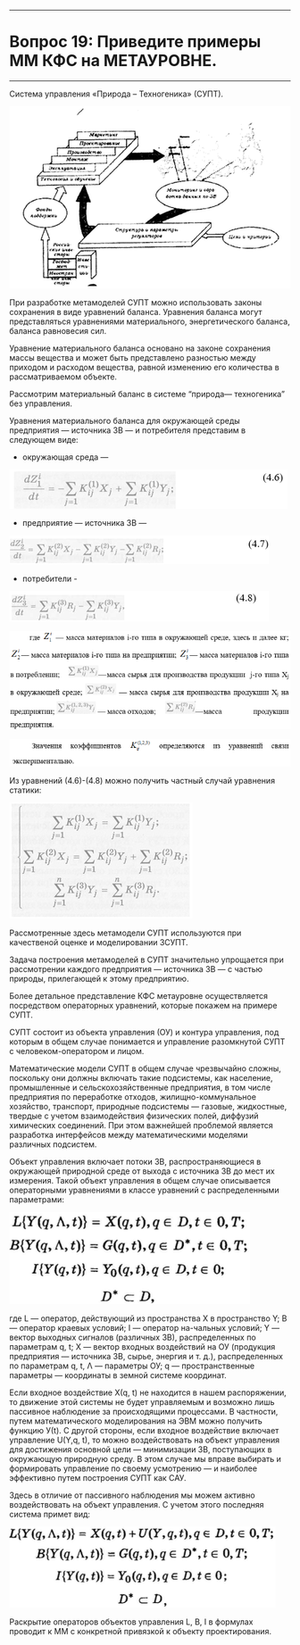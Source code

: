 ___
# Вопрос 19: Приведите примеры ММ КФС на МЕТАУРОВНЕ.
___

Система управления «Природа – Техногеника» (СУПТ).

![logo](../resources/imgs/19-0.png)

При разработке метамоделей СУПТ можно использовать законы сохранения в виде уравнений баланса. Уравнения баланса могут представляться уравнениями материального, энергетического баланса, баланса равновесия сил.

Уравнение материального баланса основано на законе сохранения массы вещества и может быть представлено разностью между приходом и расходом вещества, равной изменению его количества в рассматриваемом объекте. 

Рассмотрим материальный баланс в системе “природа— техногеника” без управления.

Уравнения материального баланса для окружающей среды предприятия — источника ЗВ — и потребителя представим в следующем виде:

- окружающая среда —

![logo](../resources/imgs/19-1.png)

- предприятие — источника ЗВ —

![logo](../resources/imgs/19-2.png)

- потребители - 

![logo](../resources/imgs/19-3.png)

![logo](../resources/imgs/19-4.png)

![logo](../resources/imgs/19-5.png)

Из уравнений (4.6)-(4.8) можно получить частный случай уравнения статики:

![logo](../resources/imgs/19-6.png)

Рассмотренные здесь метамодели СУПТ используются при качественой оценке и моделировании ЗСУПТ.

Задача построения метамоделей в СУПТ значительно упрощается при рассмотрении каждого предприятия — источника ЗВ — с частью природы, прилегающей к этому предприятию. 

Более детальное представление КФС метауровне осуществляется посредством операторных уравнений, которые покажем на примере СУПТ.

СУПТ состоит из объекта управления (ОУ) и контура управления, под которым в общем случае понимается и управление разомкнутой СУПТ с человеком-оператором и лицом.

Математические модели СУПТ в общем случае чрезвычайно сложны, поскольку они должны включать такие подсистемы, как население, промышленные и сельскохозяйственные предприятия, в том числе предприятия по переработке отходов, жилищно-коммунальное хозяйство, транспорт, природные подсистемы — газовые, жидкостные, твердые с учетом взаимодействия физических полей, диффузий химических соединений. При этом важнейшей проблемой является разработка интерфейсов между математическими моделями различных подсистем.

Объект управления включает потоки ЗВ, распространяющиеся в окружающей природной среде от выхода с источника ЗВ до мест их измерения. Такой объект управления в общем случае описывается операторными уравнениями в классе уравнений с распределенными параметрами:	

![logo](../resources/imgs/19-7.png)

где L — оператор, действующий из пространства X в пространство Y; В — оператор краевых условий; I — оператор на-чальных условий; Y — вектор выходных сигналов (различных ЗВ), распределенных по параметрам q, t; X — вектор входных воздействий на ОУ (продукция предприятия — источника ЗВ, сырье, энергия и т. д.), распределенных по параметрам q, t, Λ — параметры ОУ; q — пространственные параметры — координаты в земной системе координат.

Если входное воздействие Х(q, t) не находится в нашем распоряжении, то движение этой системы не будет управляемым и возможно лишь пассивное наблюдение за происходящими процессами. В частности, путем математического моделирования на ЭВМ можно получить функцию У(t). С другой стороны, если входное воздействие включает управление U(Y,q, t), то можно воздействовать на объект управления для достижения основной цели — минимизации ЗВ, поступающих в окружающую природную среду. В этом случае мы вправе выбирать и формировать управление по своему усмотрению — и наиболее эффективно путем построения СУПТ как САУ.

Здесь в отличие от пассивного наблюдения мы можем активно воздействовать на объект управления. С учетом этого последняя система примет вид:

![logo](../resources/imgs/19-8.png)

Раскрытие операторов объектов управления L, В, I в формулах проводит к ММ с конкретной привязкой к объекту проектирования.